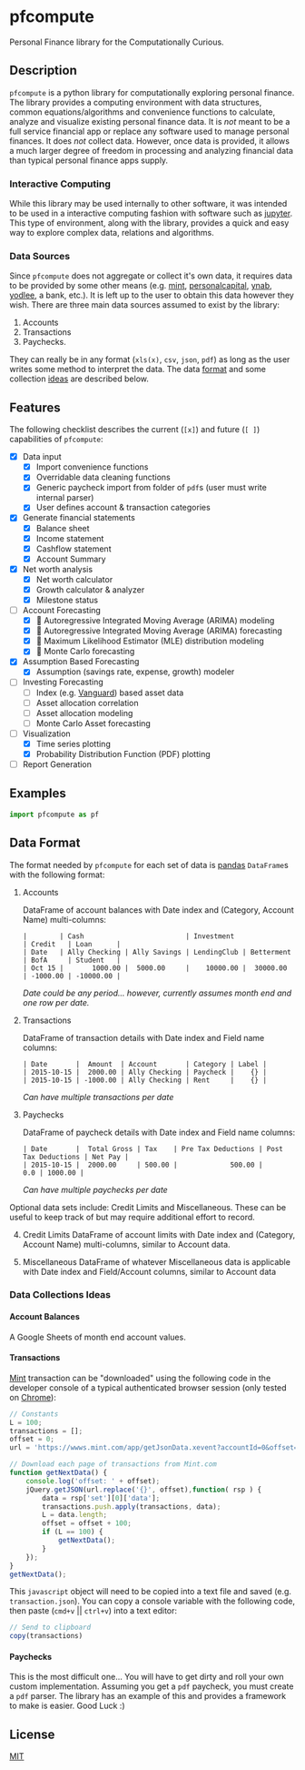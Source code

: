 # pfcompute
Personal Finance library for the Computationally Curious.

## Description
`pfcompute` is a python library for computationally exploring personal finance.  The library provides a computing environment with data structures, common equations/algorithms and convenience functions to calculate, analyze and visualize existing personal finance data. It is *not* meant to be a full service financial app or replace any software used to manage personal finances.  It does *not* collect data. However, once data is provided, it allows a much larger degree of freedom in processing and analyzing financial data than typical personal finance apps supply.

### Interactive Computing
While this library may be used internally to other software, it was intended to be used in a interactive computing fashion with software such as [jupyter](https://jupyter.org).  This type of environment, along with the library, provides a quick and easy way to explore complex data, relations and algorithms.

### Data Sources
Since `pfcompute` does not aggregate or collect it's own data, it requires data to be provided by some other means (e.g. [mint](https://mint.com), [personalcapital](https://personalcapital.com), [ynab](https://youneedabudget.com), [yodlee](https://yodlee.com), a bank, etc.).  It is left up to the user to obtain this data however they wish.  There are three main data sources assumed to exist by the library:

1. Accounts
2. Transactions
3. Paychecks.  

They can really be in any format (`xls(x)`, `csv`, `json`, `pdf`) as long as the user writes some method to interpret the data.  The data [format](#data-format) and some collection [ideas](#data-ideas) are described below.

## Features
The following checklist describes the current (`[x]`) and future (`[ ]`) capabilities of `pfcompute`:

- [x] Data input
    - [x] Import convenience functions
    - [x] Overridable data cleaning functions
    - [x] Generic paycheck import from folder of `pdf`s (user must write internal parser)
    - [x] User defines account & transaction categories
- [x] Generate financial statements
    - [x] Balance sheet
    - [x] Income statement
    - [x] Cashflow statement
    - [x] Account Summary
- [x] Net worth analysis
    - [x] Net worth calculator
    - [x] Growth calculator & analyzer
    - [x] Milestone status
- [ ] Account Forecasting
    - [x] :pencil: Autoregressive Integrated Moving Average (ARIMA) modeling
    - [x] :pencil: Autoregressive Integrated Moving Average (ARIMA) forecasting
    - [x] :pencil: Maximum Likelihood Estimator (MLE) distribution modeling
    - [x] :pencil: Monte Carlo forecasting
- [x] Assumption Based Forecasting
    - [x] Assumption (savings rate, expense, growth) modeler
- [ ] Investing Forecasting
    - [ ] Index (e.g. [Vanguard](https://investor.vanguard.com/home/)) based asset data
    - [ ] Asset allocation correlation
    - [ ] Asset allocation modeling
    - [ ] Monte Carlo Asset forecasting
- [ ] Visualization
    - [x] Time series plotting
    - [x] Probability Distribution Function (PDF) plotting
- [ ] Report Generation

## Examples

```py
import pfcompute as pf


```

<a name="data-format"></a>
## Data Format
The format needed by `pfcompute` for each set of data is [pandas](http://pandas.pydata.org) `DataFrame`s with the following format:

1. Accounts

    DataFrame of account balances with Date index and (Category, Account Name) multi-columns:

    ```csv
    |        | Cash                         | Investment               | Credit   | Loan      |
    | Date   | Ally Checking | Ally Savings | LendingClub | Betterment | BofA     | Student   |
    | Oct 15 |       1000.00 |  5000.00     |    10000.00 |  30000.00  | -1000.00 | -10000.00 |
    ```

    *Date could be any period... however, currently assumes month end and one row per date.*

2. Transactions

    DataFrame of transaction details with Date index and Field name columns:

    ```csv
    | Date       |  Amount  | Account       | Category | Label |
    | 2015-10-15 |  2000.00 | Ally Checking | Paycheck |    {} |
    | 2015-10-15 | -1000.00 | Ally Checking | Rent     |    {} |
    ```

    *Can have multiple transactions per date*

3. Paychecks

    DataFrame of paycheck details with Date index and Field name columns:

    ```csv
    | Date       |  Total Gross | Tax    | Pre Tax Deductions | Post Tax Deductions | Net Pay |
    | 2015-10-15 |  2000.00     | 500.00 |             500.00 |                 0.0 | 1000.00 |
    ```

    *Can have multiple paychecks per date*

Optional data sets include: Credit Limits and Miscellaneous.  These can be useful to keep track of but may require
additional effort to record.

4. Credit Limits
    DataFrame of account limits with Date index and (Category, Account Name) multi-columns, similar to Account data.

5. Miscellaneous
    DataFrame of whatever Miscellaneous data is applicable with Date index and Field/Account columns, similar to Account data

<a name="data-ideas"></a>
### Data Collections Ideas

#### Account Balances
A Google Sheets of month end account values.

#### Transactions
[Mint](https://mint.com) transaction can be "downloaded" using the following code in the developer console of a typical authenticated browser session (only tested on [Chrome](https://www.google.com/chrome/browser/desktop/)):

```js
// Constants
L = 100;
transactions = [];
offset = 0;
url = 'https://wwws.mint.com/app/getJsonData.xevent?accountId=0&offset={}&task=transactions,txnfilters&rnd=###';

// Download each page of transactions from Mint.com
function getNextData() {
    console.log('offset: ' + offset);
    jQuery.getJSON(url.replace('{}', offset),function( rsp ) {
        data = rsp['set'][0]['data'];
        transactions.push.apply(transactions, data);
        L = data.length;
        offset = offset + 100;
        if (L == 100) {
            getNextData();
        }
    });
}
getNextData();
```

This `javascript` object will need to be copied into a text file and saved (e.g. `transaction.json`).
You can copy a console variable with the following code, then paste (`cmd+v` || `ctrl+v`) into a text editor:

```js
// Send to clipboard
copy(transactions)
```

#### Paychecks
This is the most difficult one... You will have to get dirty and roll your own custom implementation. Assuming you get a `pdf` paycheck, you must create a  `pdf` parser.  The library has an example of this and provides a framework to make is easier.
Good Luck :)

## License
[MIT](https://github.com/tmthydvnprt/pfcompute/blob/master/LICENSE)
